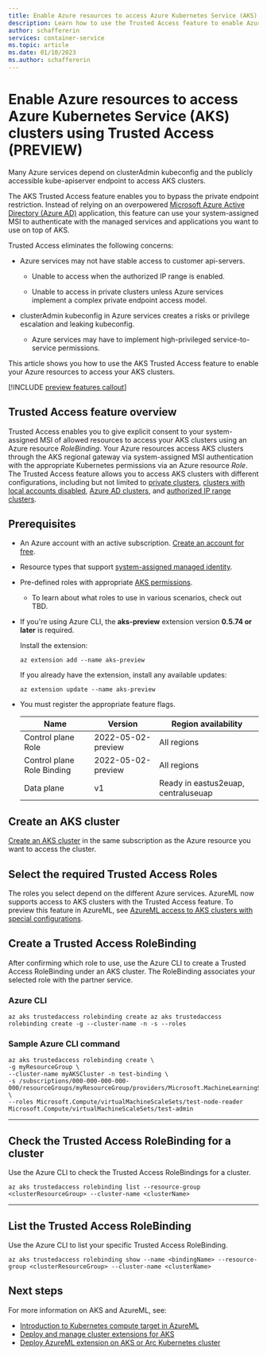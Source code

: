 ```yaml
---
title: Enable Azure resources to access Azure Kubernetes Service (AKS) clusters using Trusted Access
description: Learn how to use the Trusted Access feature to enable Azure resources to access Azure Kubernetes Service (AKS) clusters.
author: schaffererin
services: container-service
ms.topic: article
ms.date: 01/10/2023
ms.author: schaffererin
---
```


# Enable Azure resources to access Azure Kubernetes Service (AKS) clusters using Trusted Access (PREVIEW)

Many Azure services depend on clusterAdmin kubeconfig and the publicly accessible kube-apiserver endpoint to access AKS clusters.

The AKS Trusted Access feature enables you to bypass the private endpoint restriction. Instead of relying on an overpowered [Microsoft Azure Active Directory (Azure AD)](../active-directory/fundamentals/active-directory-whatis.md) application, this feature can use your system-assigned MSI to authenticate with the managed services and applications you want to use on top of AKS.

Trusted Access eliminates the following concerns:

* Azure services may not have stable access to customer api-servers.

  * Unable to access when the authorized IP range is enabled.

  * Unable to access in private clusters unless Azure services implement a complex private endpoint access model.

* clusterAdmin kubeconfig in Azure services creates a risks or privilege escalation and leaking kubeconfig.

  * Azure services may have to implement high-privileged service-to-service permissions.

This article shows you how to use the AKS Trusted Access feature to enable your Azure resources to access your AKS clusters.

[!INCLUDE [preview features callout](./includes/preview/preview-callout.md)]

## Trusted Access feature overview

Trusted Access enables you to give explicit consent to your system-assigned MSI of allowed resources to access your AKS clusters using an Azure resource *RoleBinding*. Your Azure resources access AKS clusters through the AKS regional gateway via system-assigned MSI authentication with the appropriate Kubernetes permissions via an Azure resource *Role*. The Trusted Access feature allows you to access AKS clusters with different configurations, including but not limited to [private clusters](private-clusters.md), [clusters with local accounts disabled](https://azure.microsoft.com/updates/public-preview-create-aks-clusters-without-local-user-accounts-2/), [Azure AD clusters](azure-ad-integration-cli.md), and [authorized IP range clusters](api-server-authorized-ip-ranges.md).

## Prerequisites

* An Azure account with an active subscription. [Create an account for free](https://azure.microsoft.com/free/?WT.mc_id=A261C142F).
* Resource types that support [system-assigned managed identity](../active-directory/managed-identities-azure-resources/overview.md).
* Pre-defined roles with appropriate [AKS permissions](concepts-identity.md).
  * To learn about what roles to use in various scenarios, check out TBD.
* If you're using Azure CLI, the **aks-preview** extension version **0.5.74 or later** is required.

    Install the extension:
  
    ```azurecli
    az extension add --name aks-preview
    ```

    If you already have the extension, install any available updates:

    ```azurecli
    az extension update --name aks-preview
    ```

* You must register the appropriate feature flags.

    | Name | Version | Region availability |
    |---|---|---|
    | Control plane Role | 2022-05-02-preview | All regions |
    | Control plane Role Binding | 2022-05-02-preview | All regions |
    | Data plane | v1 | Ready in eastus2euap, centraluseuap |

## Create an AKS cluster

[Create an AKS cluster](tutorial-kubernetes-deploy-cluster.md) in the same subscription as the Azure resource you want to access the cluster.

## Select the required Trusted Access Roles

The roles you select depend on the different Azure services. AzureML now supports access to AKS clusters with the Trusted Access feature. To preview this feature in AzureML, see [AzureML access to AKS clusters with special configurations](../machine-learning/azureml-aks-ta-support.md).

## Create a Trusted Access RoleBinding

After confirming which role to use, use the Azure CLI to create a Trusted Access RoleBinding under an AKS cluster. The RoleBinding associates your selected role with the partner service.

### Azure CLI

```azurecli
az aks trustedaccess rolebinding create az aks trustedaccess rolebinding create -g --cluster-name -n -s --roles
```

### Sample Azure CLI command

```azurecli
az aks trustedaccess rolebinding create \
-g myResourceGroup \
--cluster-name myAKSCluster -n test-binding \
-s /subscriptions/000-000-000-000-000/resourceGroups/myResourceGroup/providers/Microsoft.MachineLearningServices/workspaces/MyMachineLearning \
--roles Microsoft.Compute/virtualMachineScaleSets/test-node-reader Microsoft.Compute/virtualMachineScaleSets/test-admin
```

---

## Check the Trusted Access RoleBinding for a cluster

Use the Azure CLI to check the Trusted Access RoleBindings for a cluster.

```azurecli
az aks trustedaccess rolebinding list --resource-group <clusterResourceGroup> --cluster-name <clusterName>
```

---

## List the Trusted Access RoleBinding

Use the Azure CLI to list your specific Trusted Access RoleBinding.

```azurecli
az aks trustedaccess rolebinding show --name <bindingName> --resource-group <clusterResourceGroup> --cluster-name <clusterName>
```

## Next steps

For more information on AKS and AzureML, see:

* [Introduction to Kubernetes compute target in AzureML](../machine-learning/how-to-attach-kubernetes-anywhere.md)
* [Deploy and manage cluster extensions for AKS](/cluster-extensions.md)
* [Deploy AzureML extension on AKS or Arc Kubernetes cluster](../machine-learning/how-to-deploy-kubernetes-extension.md)
